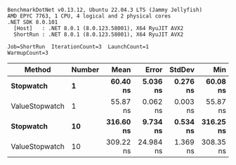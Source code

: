 ```

BenchmarkDotNet v0.13.12, Ubuntu 22.04.3 LTS (Jammy Jellyfish)
AMD EPYC 7763, 1 CPU, 4 logical and 2 physical cores
.NET SDK 8.0.101
  [Host]   : .NET 8.0.1 (8.0.123.58001), X64 RyuJIT AVX2
  ShortRun : .NET 8.0.1 (8.0.123.58001), X64 RyuJIT AVX2

Job=ShortRun  IterationCount=3  LaunchCount=1  
WarmupCount=3  

```
| Method         | Number | Mean      | Error     | StdDev   | Min       | Max       | Gen0   | Allocated |
|--------------- |------- |----------:|----------:|---------:|----------:|----------:|-------:|----------:|
| **Stopwatch**      | **1**      |  **60.40 ns** |  **5.036 ns** | **0.276 ns** |  **60.08 ns** |  **60.56 ns** | **0.0005** |      **40 B** |
| ValueStopwatch | 1      |  55.87 ns |  0.062 ns | 0.003 ns |  55.87 ns |  55.87 ns |      - |         - |
| **Stopwatch**      | **10**     | **316.60 ns** |  **9.734 ns** | **0.534 ns** | **316.25 ns** | **317.21 ns** | **0.0005** |      **40 B** |
| ValueStopwatch | 10     | 309.22 ns | 24.984 ns | 1.369 ns | 308.35 ns | 310.80 ns |      - |         - |
